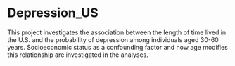 # Depression_US
This project investigates the association between the length of time lived in the U.S. and the probability of depression among individuals aged 30-60 years. Socioeconomic status as a confounding factor and how age modifies this relationship are investigated in the analyses. 

